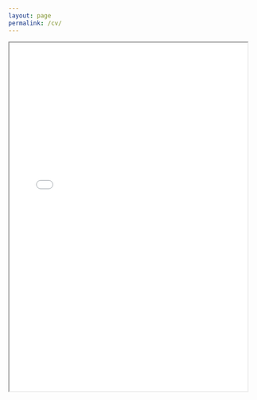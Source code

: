 ```yaml
---
layout: page
permalink: /cv/
---
```


<iframe src="{{ site.baseurl }}/cv/mummy_cv_web.pdf" width="95%" height="700px">&nbsp;</iframe>